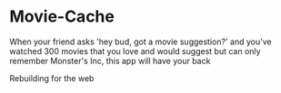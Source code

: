 # Movie-Cache
When your friend asks 'hey bud, got a movie suggestion?' and you've watched 300 movies that you love and would suggest but can only remember Monster's Inc, this app will have your back

Rebuilding for the web